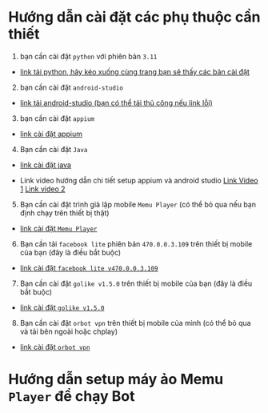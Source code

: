 # Hướng dẫn cài đặt các phụ thuộc cần thiết
1. bạn cần cài đặt ```python``` với phiên bản ```3.11```
- [link tải python, hãy kéo xuống cùng trang bạn sẽ thấy các bản cài đặt](https://www.python.org/downloads/release/python-3110/)

2. bạn cần cài đặt ```android-studio```
- [link tải android-studio (bạn có thể tải thủ công nếu link lỗi)](https://drive.google.com/file/d/1eG1hifNHqvXMb4IPuJaVNGBeaPo--Dkl/view?usp=drive_link)

3. bạn cần cài đặt ```appium```
- [link cài đặt appium](https://github.com/appium/appium-desktop/releases/tag/v1.21.0)

4. Bạn cần cài đặt ```Java```
- [link cài đặt java](https://download.oracle.com/java/23/archive/jdk-23.0.2_windows-x64_bin.exe)

- Link video hướng dẫn chi tiết setup appium và android studio [Link Video 1](https://youtu.be/oqaJvdIQ7JQ?si=Zc_kqeJcMMiULRZ8) [Link video 2](https://youtu.be/AExZRlVznQs?si=nLJexMYi4abqWKB4)

5. Bạn cần cài đặt trình giả lập mobile ```Memu Player``` (có thể bỏ qua nếu bạn định chạy trên thiết bị thật)
- [link cài đặt ```Memu Player```](https://drive.google.com/file/d/1FNXCYquByh8IxO52dMEkXIJSvyv_ME50/view?usp=sharing)

6. Bạn cần tải ```facebook lite``` phiên bản ```470.0.0.3.109``` trên thiết bị mobile của bạn (đây là điều bắt buộc)
- [link cài đặt ```facebook lite v470.0.0.3.109```](https://drive.google.com/file/d/1QxydgeBCsCrechpZcucEAJ6LobpRZ6vK/view?usp=sharing)

7. Bạn cần cài đặt ```golike v1.5.0``` trên thiết bị mobile của bạn (đây là điều bắt buộc)
- [link cài đặt ```golike v1.5.0```](https://drive.google.com/file/d/16FTtX58rXZ7yc1q8-8SFv2SoZbzrC541/view?usp=sharing)

8. Bạn cần cài đặt ```orbot vpn``` trên thiết bị mobile của mình (có thể bỏ qua và tải bên ngoài hoặc chplay)
- [link cài đặt ```orbot vpn```](https://drive.google.com/file/d/1sJDieW75K1ACdvZztcKeQQwD72aNpbb4/view?usp=sharing)

# Hướng dẫn setup máy ảo Memu ```Player``` để chạy Bot
